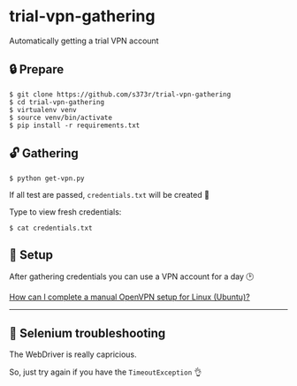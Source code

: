 # trial-vpn-gathering

Automatically getting a trial VPN account


## :lock: Prepare

```
$ git clone https://github.com/s373r/trial-vpn-gathering
$ cd trial-vpn-gathering
$ virtualenv venv
$ source venv/bin/activate
$ pip install -r requirements.txt
```

## :unlock: Gathering

```
$ python get-vpn.py
```

If all test are passed, `credentials.txt` will be created :crystal_ball:

Type to view fresh credentials:
```
$ cat credentials.txt
```

## :closed_lock_with_key: Setup

After gathering credentials you can use a VPN account for a day :clock2:

[How can I complete a manual OpenVPN setup for Linux (Ubuntu)?](https://www.safervpn.com/support/articles/214083725-How-can-I-complete-a-manual-OpenVPN-setup-for-Linux-Ubuntu-)

---

## :key: Selenium troubleshooting

The WebDriver is really capricious.

So, just try again if you have the `TimeoutException` :ok_hand:
